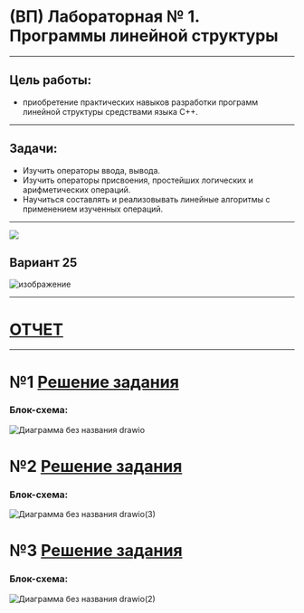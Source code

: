 # (ВП) Лабораторная № 1. Программы линейной структуры
-----------

## Цель работы: 
* приобретение практических навыков разработки
программ линейной структуры средствами языка С++.
-----------
## Задачи:
* Изучить операторы ввода, вывода.
* Изучить операторы присвоения, простейших логических и
арифметических операций.
* Научиться составлять и реализовывать линейные алгоритмы
с применением изученных операций.
-----------
<img src="https://i.giphy.com/media/v1.Y2lkPTc5MGI3NjExcmFvNWkwam9lNmxubDJvNnM1NnU0bnJzczNrc2U4Z3NlemlzNnV5YiZlcD12MV9pbnRlcm5hbF9naWZfYnlfaWQmY3Q9Zw/rhZr8u3cvxe0ksf1ej/giphy.gif"></img>
## Вариант 25 
![изображение](https://github.com/user-attachments/assets/5e994f2a-b5ef-4436-9810-dbfea04bc7ed)

-----------
# [ОТЧЕТ](https://github.com/user-attachments/files/16967565/laba_1.1.pdf)
-----------
# №1 [Решение задания](https://github.com/Ms1black/lab_1/blob/master/lab_1/1.cpp)
### Блок-схема:
![Диаграмма без названия drawio](https://github.com/user-attachments/assets/4ee8bbc3-4c25-473f-90b5-996ef185ddcf)

# №2 [Решение задания](https://github.com/Ms1black/lab_1/blob/master/lab_1/2.cpp)
### Блок-схема:
![Диаграмма без названия drawio(3)](https://github.com/user-attachments/assets/d569676d-9ae8-4e42-9637-c504d53a328c)

# №3 [Решение задания](https://github.com/Ms1black/lab_1/blob/master/lab_1/3.cpp)
### Блок-схема:
![Диаграмма без названия drawio(2)](https://github.com/user-attachments/assets/bd387514-4f6b-474c-94ea-e10c098ec443)

